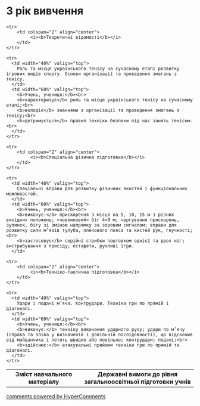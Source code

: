 <div id="hypercomments_widget" class="js-hypercomments-widget invisible"></div>

3 рік вивчення
=============================

<table>
  <body>
    <tr>
      <td width="40%" align="center">
        <b>Зміст навчального матеріалу</b>
      </td>
      <td width="60%" align="center" valign="top">
        <b>Державні вимоги до рівня загальноосвітньої підготовки учнів</b>
      </td>
    </tr>

    <tr>
    	<td colspan="2" align="center">
    		 <i><b>Теоретичні відомості</b></i>
    	</td>
    </tr>

    <tr>
      <td width="40%" valign="top">
        Роль та місце українського тенісу на сучасному етапі розвитку ігрових видів спорту. Основи організації та проведення змагань з тенісу.
      </td>
      <td width="60%" valign="top">
        <b>Учень, учениця:</b><br>
        <b>характеризує</b> роль та місце українського тенісу на сучасному етапі;<br>
        <b>володіє</b> знаннями з організації та проведення змагань з тенісу;<br>
        <b>дотримується</b> правил техніки безпеки під час занять тенісом.<br>
      </td>
    </tr>

    <tr>
    	<td colspan="2" align="center">
    		 <i><b>Спеціальна фізична підготовка</b></i>
    	</td>
    </tr>

    <tr>
      <td width="40%" valign="top">
        Спеціальні вправи для розвитку фізичних якостей і функціональних можливостей.
      </td>
      <td width="60%" valign="top">
        <b>Учень, учениця:</b><br>
        <b>виконує:</b> прискорення з місця на 5, 10, 15 м з різних вихідних положень; «човниковий» біг 4×9 м; чергування прискорень, зупинок, бігу зі зміною напрямку за зоровим сигналом; вправи для розвитку сили м’язів тулуба, плечового пояса та кистей рук, гнучкості;<br>
        <b>застосовує</b> серійні стрибки поштовхом однієї та двох ніг; вистрибування з присіду; естафети, рухливі ігри.
      </td>

    <tr>
    	<td colspan="2" align="center">
    		 <i><b>Техніко-тактична підготовка</b></i>
    	</td>
    </tr>

    <tr>
      <td width="40%" valign="top">
        Удари і подачі м’яча. Контрудари. Техніка гри по прямій і діагоналі.
      </td>
      <td width="60%" valign="top">
        <b>Учень, учениця:</b><br>
        <b>виконує:</b> техніку виконання ударного руху; удари по м’ячу (справа та зліва у визначеній і довільній послідовності), що відскочив від майданчика і летить швидко або повільно; контрудари; подачі;<br>
        <b>здійснює:</b> атакувальні прийоми техніки гри по прямій та діагоналі.
      </td>
    </tr>
  </body>
</table>

<div class="js-hypercomments-container">
    <a href="http://hypercomments.com" class="hc-link" title="comments widget">comments powered by HyperComments</a>
</div>